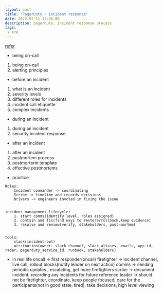 ```yaml
---
layout: post
title: "PagerDuty - incident response"
date: 2023-05-11 12:25:06
description: pagerduty, incident response process
tags: 
 - sre
---
```


[refer](https://response.pagerduty.com)

- being on-call
1. being on-call
2. alerting principles

- before an incident
1. what is an incident
2. severity levels
3. different roles for incidents
4. incident call etiquette
5. complex incidents

- during an incident
1. during an incident
2. security incident response

- after an incident
1. after an incident
2. postmortem process
3. postmorterm template
4. effective postmortems


- practice
```
Roles:
    Incident commander -> coordinating
    Scribe -> timeline and records decisions
    Drivers -> engineers involed in fixing the issue


incident management lifecycle:
    1. start comms(identify level, roles assigned) 
    2. contain and fix(find ways to restore/rollback,keep evidence) 
    3. resolve and review(verify, stakeholders, post-mortem)


tools:
    slack(incident-bot)
    attribution(owner: slack channel, slack_aliases, emails, app_id, radar, pagerduty_service_id, runbook, stakeholders)
```

- in real life
oncall -> first responder(oncall) 
firefighter -> incident channel, live call, rollout blocks(notify leader on next action)
comms -> sending periodic updates , escalating, get more firefighters
scribe -> document incident, recording any incidents for future reference
leader -> should not be firefighter, coordinate, keep people focused, care for the participants(not in good state, tired), take decisions, high level viewing
